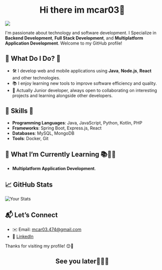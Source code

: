 <h1 align= "center">Hi there im mcar03👋</h1>

<img src= "C:\Users\irnaq\Desktop\readme github\mcar03\Portada Perfil de Linkedin Profesional Moderno Oscuro.png"></img>

I'm passionate about technology and software development. I Specialize in **Backend Development**, **Full Stack Development**, and **Multiplatform Application Development**. Welcome to my GitHub profile!

## 🚀 What Do I Do? 🚀

- 🛠️ I develop web and mobile applications using **Java**, **Node.js**, **React** and other technologies.
- 📚 I enjoy learning new tools to improve software efficiency and quality.
- 💬 Actually Junior developer, always open to collaborating on interesting projects and learning alongside other developers.

## 🔧 Skills 🔧

- **Programming Languages**: Java, JavaScript, Python, Kotlin, PHP
- **Frameworks**: Spring Boot, Express.js, React
- **Databases**: MySQL, MongoDB
- **Tools**: Docker, Git

## 🌱 What I’m Currently Learning 📚👨‍💻

- **Multiplatform Application Development**.


## 📈 GitHub Stats

![Your Stats](https://github-readme-stats.vercel.app/api?username=mcar03&show_icons=true&hide_title=true&count_private=true&hide=prs&theme=dark)

## 📬 Let’s Connect

- ✉️ Email: [mcar03.474@gmail.com](mailto:mcar03.474@gmail.com)
- 🔗 [LinkedIn](https://www.linkedin.com/in/mart%C3%ADn-carrasco-armijo-33a91833b/)

Thanks for visiting my profile! 😊🙌
<h2 align="center">See you later👀👋🖖</h2>